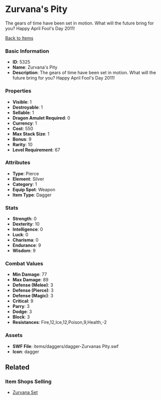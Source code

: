 # Zurvana's Pity

The gears of time have been set in motion. What will the future bring for you? Happy April Fool's Day 2011!

[Back to Items](../items.md)

### Basic Information

- **ID**: 5325
- **Name**: Zurvana&#039;s Pity
- **Description**: The gears of time have been set in motion. What will the future bring for you? Happy April Fool&#039;s Day 2011!

### Properties

- **Visible**: 1
- **Destroyable**: 1
- **Sellable**: 1
- **Dragon Amulet Required**: 0
- **Currency**: 1
- **Cost**: 550
- **Max Stack Size**: 1
- **Bonus**: 9
- **Rarity**: 10
- **Level Requirement**: 67

### Attributes

- **Type**: Pierce
- **Element**: Silver
- **Category**: 1
- **Equip Spot**: Weapon
- **Item Type**: Dagger

### Stats

- **Strength**: 0
- **Dexterity**: 10
- **Intelligence**: 0
- **Luck**: 0
- **Charisma**: 0
- **Endurance**: 9
- **Wisdom**: 9

### Combat Values

- **Min Damage**: 77
- **Max Damage**: 89
- **Defense (Melee)**: 3
- **Defense (Pierce)**: 3
- **Defense (Magic)**: 3
- **Critical**: 9
- **Parry**: 3
- **Dodge**: 3
- **Block**: 3
- **Resistances**: Fire,12,Ice,12,Poison,9,Health,-2

### Assets

- **SWF File**: items/daggers/dagger-Zurvanas Pity.swf
- **Icon**: dagger

## Related

### Item Shops Selling

- [Zurvana Set](../item-shops/205-zurvana-set.md)

